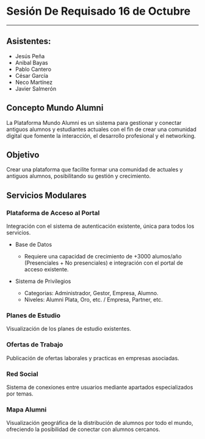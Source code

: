 # Sesión De Requisado 16 de Octubre
---

## Asistentes:

- Jesús Peña
- Anibal Bayas
- Pablo Cantero
- César García
- Neco Martínez
- Javier Salmerón

## Concepto Mundo Alumni

La Plataforma Mundo Alumni es un sistema para gestionar y conectar antiguos alumnos y estudiantes actuales con el fin de crear una comunidad digital que fomente la interacción, el desarrollo profesional y el networking.

## Objetivo

Crear una plataforma que facilite formar una comunidad de actuales y antiguos alumnos, posibilitando su gestión y crecimiento.

## Servicios Modulares

### Plataforma de Acceso al Portal
Integración con el sistema de autenticación existente, única para todos los servicios.

- Base de Datos
  - Requiere una capacidad de crecimiento de +3000 alumos/año (Presenciales + No presenciales) e integración con el portal de acceso existente.

- Sistema de Privilegios
  - Categorias: Administrador, Gestor, Empresa, Alumno.
  - Niveles: Alumni Plata, Oro, etc. / Empresa, Partner, etc.

### Planes de Estudio
Visualización de los planes de estudio existentes.

### Ofertas de Trabajo
Publicación de ofertas laborales y practicas en empresas asociadas.

### Red Social
Sistema de conexiones entre usuarios mediante apartados especializados por temas.

### Mapa Alumni
Visualización geográfica de la distribución de alumnos por todo el mundo, ofreciendo la posibilidad de conectar con alumnos cercanos.
